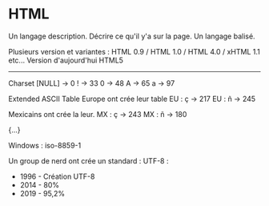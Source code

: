 # HTML

Un langage description. 
Décrire ce qu'il y'a sur la page.
Un langage balisé.

Plusieurs version et variantes : HTML 0.9 / HTML 1.0 / HTML 4.0 / xHTML 1.1 etc...
Version d'aujourd'hui HTML5


-----------

Charset
[NULL]  -> 0
! -> 33
0 -> 48
A -> 65
a -> 97

Extended ASCII Table
Europe ont crée leur table
EU : ç -> 217
EU : ñ -> 245

Mexicains ont crée la leur.
MX : ç -> 243
MX : ñ -> 180

{...}

Windows :  iso-8859-1

Un group de nerd ont crée un standard : UTF-8 : 
- 1996 - Création UTF-8
- 2014 - 80%
- 2019 - 95,2%


